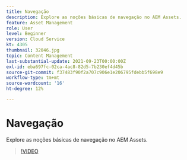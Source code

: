```yaml
---
title: Navegação
description: Explore as noções básicas de navegação no AEM Assets.
feature: Asset Management
role: User
level: Beginner
version: Cloud Service
kt: 4305
thumbnail: 32046.jpg
topic: Content Management
last-substantial-update: 2021-09-23T00:00:00Z
exl-id: eba697fc-02ca-4ac8-82d5-7b230ef4d45b
source-git-commit: f37483f90f2a707c906e1e206795fdebb5f698e9
workflow-type: tm+mt
source-wordcount: '16'
ht-degree: 12%

---
```


# Navegação

Explore as noções básicas de navegação no AEM Assets.

>[!VIDEO](https://video.tv.adobe.com/v/32046/?quality=12&learn=on&hidetitle=true)
